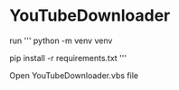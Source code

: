 # YouTubeDownloader

run
'''
python -m venv venv

pip install -r requirements.txt
'''

Open YouTubeDownloader.vbs file
